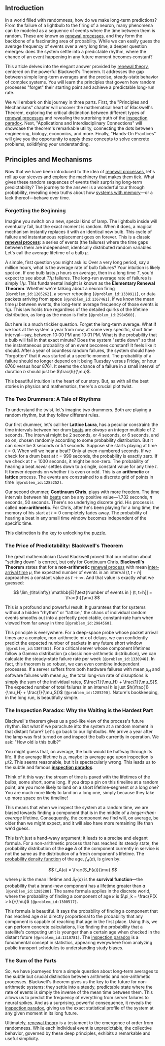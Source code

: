 ## Introduction
In a world filled with randomness, how do we make long-term predictions? From the failure of a lightbulb to the firing of a neuron, many phenomena can be modeled as a sequence of events where the time between them is random. These are known as [renewal processes](@article_id:273079), and they form the backbone of a fascinating area of probability. While we can easily guess the average frequency of events over a very long time, a deeper question emerges: does the system settle into a predictable rhythm, where the chance of an event happening in any future moment becomes constant?

This article delves into the elegant answer provided by [renewal theory](@article_id:262755), centered on the powerful Blackwell's Theorem. It addresses the gap between simple long-term averages and the precise, steady-state behavior of complex systems. You will learn the principles that govern how random processes "forget" their starting point and achieve a predictable long-run rate.

We will embark on this journey in three parts. First, the "Principles and Mechanisms" chapter will uncover the mathematical heart of Blackwell's Theorem, exploring the critical distinction between different types of [renewal processes](@article_id:273079) and revealing the surprising truth of the [inspection paradox](@article_id:275216). Next, "Applications and Interdisciplinary Connections" will showcase the theorem's remarkable utility, connecting the dots between engineering, biology, economics, and more. Finally, "Hands-On Practices" will give you the opportunity to apply these concepts to solve concrete problems, solidifying your understanding.

## Principles and Mechanisms

Now that we have been introduced to the idea of [renewal processes](@article_id:273079), let's roll up our sleeves and explore the machinery that makes them tick. What gives these random sequences of events their surprising long-term predictability? The journey to the answer is a wonderful tour through probability, revealing deep truths about how [systems with memory](@article_id:272560)—or a lack thereof—behave over time.

### Forgetting the Beginning

Imagine you switch on a new, special kind of lamp. The lightbulb inside will eventually fail, but the exact moment is random. When it does, a magical mechanism instantly replaces it with an identical new bulb. This cycle of failure and instantaneous replacement goes on forever. This is a classic **[renewal process](@article_id:275220)**: a series of events (the failures) where the time gaps between them are independent, identically distributed random variables. Let's call the average lifetime of a bulb $\mu$.

A simple, first question you might ask is: Over a very long period, say a million hours, what is the average rate of bulb failures? Your intuition is likely spot on. If one bulb lasts $\mu$ hours on average, then in a long time $T$, you'd expect to see about $T/\mu$ failures. The long-run average rate of failures is simply $1/\mu$. This fundamental insight is known as the **Elementary Renewal Theorem**. Whether we're talking about a neuron firing `[@problem_id:1285262]`, a server rebooting `[@problem_id:1330911]`, or data packets arriving from space `[@problem_id:1367461]`, if we know the mean time $\mu$ between events, the long-term average frequency of those events is $1/\mu$. This law holds true regardless of the detailed quirks of the lifetime distribution, as long as the mean is finite `[@problem_id:2984560]`.

But here is a much trickier question. Forget the long-term average. What if we look at the system a year from now, at some very specific, short time interval—say, between 10:00 PM and 10:01 PM. What is the probability that a bulb will fail in that exact minute? Does the system "settle down" so that the instantaneous probability of an event becomes constant? It feels like it should. After a year of countless random failures, the system should have "forgotten" that it was started at a specific moment. The probability of a failure should no longer depend on it being Tuesday versus Friday, or hour 8760 versus hour 8761. It seems the chance of a failure in a small interval of duration $h$ should just be $\frac{h}{\mu}$.

This beautiful intuition is the heart of our story. But, as with all the best stories in physics and mathematics, there's a crucial plot twist.

### The Two Drummers: A Tale of Rhythms

To understand the twist, let's imagine two drummers. Both are playing a random rhythm, but they follow different rules.

Our first drummer, let's call her **Lattice Laura**, has a peculiar constraint: the time intervals between her drum [beats](@article_id:191434) are *always* an integer multiple of 2 seconds. The interval might be 2 seconds, or 4 seconds, or 6 seconds, and so on, chosen randomly according to some probability distribution. But it can *never* be 3 seconds or 5.1 seconds. Suppose she starts playing at time $t=0$. When will we hear a beat? Only at even-numbered seconds. If we check for a drum beat at $t = 999$ seconds, the probability is exactly zero. If we check at $t = 1000$ seconds, it might be non-zero. The probability of hearing a beat *never* settles down to a single, constant value for any time $t$. It forever depends on whether $t$ is even or odd. This is an **arithmetic** or **lattice** process. The events are constrained to a discrete grid of points in time `[@problem_id:1285252]`.

Our second drummer, **Continuum Chris**, plays with more freedom. The time intervals between his [beats](@article_id:191434) can be any positive value—1.732 seconds, $\pi$ seconds, 50 seconds. There's no underlying discrete grid. His process is called **non-arithmetic**. For Chris, after he's been playing for a long time, the memory of his start at $t=0$ completely fades away. The probability of hearing a beat in any small time window becomes independent of the specific time.

This distinction is the key to unlocking the puzzle.

### The Price of Predictability: Blackwell's Theorem

The great mathematician David Blackwell proved that our intuition about "settling down" is correct, but only for Continuum Chris. **Blackwell's Theorem** states that for a **non-arithmetic** [renewal process](@article_id:275220) with mean [inter-arrival time](@article_id:271390) $\mu$, the expected number of events in an interval $(t, t+h]$ approaches a constant value as $t \to \infty$. And that value is exactly what we guessed:

$$
\lim_{t\to\infty} \mathbb{E}[\text{Number of events in } (t, t+h]] = \frac{h}{\mu}
$$

This is a profound and powerful result. It guarantees that for systems without a hidden "rhythm" or "lattice," the chaos of individual random events smooths out into a perfectly predictable, constant-rate hum when viewed from far away in time `[@problem_id:2984560]`.

This principle is everywhere. For a deep-space probe whose packet arrival times are a complex, non-arithmetic mix of delays, we can confidently predict the expected number of packets in any future short window `[@problem_id:1367461]`. For a critical server whose component lifetimes follow a Gamma distribution (a classic non-arithmetic distribution), we can calculate the steady-state failure rate per week `[@problem_id:1330946]`. In fact, this theorem is so robust, we can even combine independent processes. If a server suffers from both hardware failures with mean $\mu_H$ and software failures with mean $\mu_S$, the total long-run rate of disruptions is simply the sum of the individual rates, $\frac{1}{\mu_H} + \frac{1}{\mu_S}$. The expected number of total failures in an interval $h$ is just $h(\frac{1}{\mu_H} + \frac{1}{\mu_S})$ `[@problem_id:1285290]`. Nature's bookkeeping, in the long run, is beautifully simple.

### The Inspection Paradox: Why the Waiting is the Hardest Part

Blackwell's theorem gives us a god-like view of the process's future rhythm. But what if we parachute into the system at a random moment in that distant future? Let's go back to our lightbulbs. We arrive a year after the lamp was first turned on and inspect the bulb currently in operation. We ask: "How old is this bulb?"

You might guess that, on average, the bulb would be halfway through its life. If the average lifetime is $\mu$, maybe its average age upon inspection is $\mu/2$. This seems reasonable, but it is spectacularly wrong. This leads us to the subtle and famous **[inspection paradox](@article_id:275216)**.

Think of it this way: the stream of time is paved with the lifetimes of the bulbs, some short, some long. If you drop a pin on this timeline at a random point, are you more likely to land on a short lifetime-segment or a long one? You are much more likely to land on a long one, simply because they take up more space on the timeline!

This means that when we inspect the system at a random time, we are biased towards finding a component that is in the middle of a *longer-than-average* lifetime. Consequently, the component we find will, on average, be older than we might expect, and it will also have more remaining life than we'd guess.

This isn't just a hand-wavy argument; it leads to a precise and elegant formula. For a non-arithmetic process that has reached its steady state, the probability distribution of the **age** $A$ of the component currently in service is not the same as the distribution of a fresh component's lifetime. The [probability density function](@article_id:140116) of the age, $f_A(a)$, is given by:

$$
f_A(a) = \frac{S_F(a)}{\mu}
$$

where $\mu$ is the mean lifetime and $S_F(a)$ is the **survival function**—the probability that a brand-new component has a lifetime greater than $a$ `[@problem_id:1285280]`. The same formula applies in the discrete world, where the probability of finding a component of age $k$ is $\pi_k = \frac{P(X > k)}{\mu}$ `[@problem_id:1300517]`.

This formula is beautiful. It says the probability of finding a component that has reached age $a$ is directly proportional to the probability that any component is capable of reaching that age in the first place. Using this, we can perform concrete calculations, like finding the probability that a satellite's computing unit is younger than a certain age when checked in the distant future `[@problem_id:1310781]`. The [inspection paradox](@article_id:275216) is a fundamental concept in statistics, appearing everywhere from analyzing public transport schedules to understanding study biases.

### The Sum of the Parts

So, we have journeyed from a simple question about long-term averages to the subtle but crucial distinction between arithmetic and non-arithmetic processes. Blackwell's theorem gives us the key to the future for non-arithmetic systems: they settle into a steady, predictable state where the rate of events is simply the inverse of the mean time between them. This allows us to predict the frequency of everything from server failures to neural spikes. And as a surprising, powerful consequence, it reveals the [inspection paradox](@article_id:275216), giving us the exact statistical profile of the system at any given moment in its long future.

Ultimately, [renewal theory](@article_id:262755) is a testament to the emergence of order from randomness. While each individual event is unpredictable, the collective behavior, governed by these deep principles, exhibits a remarkable and useful simplicity.